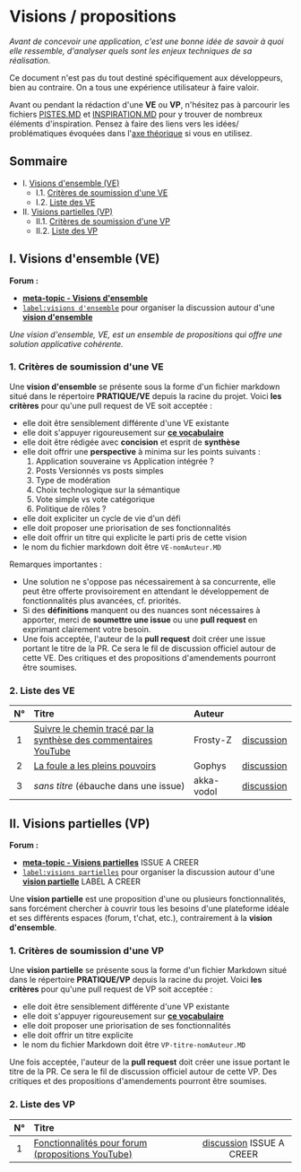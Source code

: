 Visions / propositions
======================

*Avant de concevoir une application, c'est une bonne idée de savoir à quoi elle ressemble, d'analyser quels sont les enjeux techniques de sa réalisation.*  

Ce document n'est pas du tout destiné spécifiquement aux développeurs, bien au contraire. On a tous une expérience utilisateur à faire valoir.

Avant ou pendant la rédaction d'une **VE** ou **VP**, n'hésitez pas à parcourir les fichiers [PISTES.MD](../THEORIE/PISTES.MD) et [INSPIRATION.MD](../THEORIE/INSPIRATION.MD) pour y trouver de nombreux éléments d'inspiration. Pensez à faire des liens vers les idées/ problématiques évoquées dans l'[axe théorique](../THEORIE) si vous en utilisez.

Sommaire
--------

- I. [Visions d'ensemble (VE)](#I)
  - I.1. [Critères de soumission d'une VE](#I.1)
  - I.2. [Liste des VE](#I.2)
- II. [Visions partielles (VP)](#II)
  - II.1. [Critères de soumission d'une VP](#II.1)
  - II.2. [Liste des VP](#II.2)


<a name="I"></a>
I. Visions d'ensemble (VE)
---------------------------

**Forum :**
- [**meta-topic - Visions d'ensemble**](https://github.com/sveinburne/lets-play-science/issues/41)  
- [`label:visions d'ensemble`](https://github.com/sveinburne/lets-play-science/issues?q=label%3A%22vision+d%27ensemble%22) pour organiser la discussion autour d'une [**vision d'ensemble**](#I)

*Une vision d'ensemble, VE, est un ensemble de propositions qui offre une solution applicative cohérente.*

<a name="I.1"></a>
### 1. Critères de soumission d'une VE
Une **vision d'ensemble** se présente sous la forme d'un fichier markdown situé dans le répertoire **PRATIQUE/VE** depuis la racine du projet. Voici **les critères** pour qu'une pull request de VE soit acceptée :
- elle doit être sensiblement différente d'une VE existante
- elle doit s'appuyer rigoureusement sur [**ce vocabulaire**](../DEFINITIONS.MD)
- elle doit être rédigée avec **concision** et esprit de **synthèse**
- elle doit offrir une **perspective** à minima sur les points suivants :
  1. Application souveraine vs Application intégrée ?
  2. Posts Versionnés vs posts simples
  3. Type de modération
  4. Choix technologique sur la sémantique
  5. Vote simple vs vote catégorique
  6. Politique de rôles ?
- elle doit expliciter un cycle de vie d'un défi
- elle doit proposer une priorisation de ses fonctionnalités
- elle doit offrir un titre qui explicite le parti pris de cette vision
- le nom du fichier markdown doit être `VE-nomAuteur.MD`

Remarques importantes :
- Une solution ne s'oppose pas nécessairement à sa concurrente, elle peut être offerte provisoirement en attendant le développement de fonctionnalités plus avancées, cf. priorités.
- Si des **définitions** manquent ou des nuances sont nécessaires à apporter, merci de **soumettre une issue** ou une **pull request** en exprimant clairement votre besoin.
- Une fois acceptée, l'auteur de la **pull request** doit créer une issue portant le titre de la PR. Ce sera le fil de discussion officiel autour de cette VE. Des critiques et des propositions d'amendements pourront être soumises.

<a name="I.2"></a>
### 2. Liste des VE

|N°   |Titre |Auteur |     |
|:---:|:-----|:------|:----:|
|1|[Suivre le chemin tracé par la synthèse des commentaires YouTube](VE/VE-Frosty-Z.MD)|Frosty-Z|[discussion](https://github.com/sveinburne/lets-play-science/issues/75)|
|2|[La foule a les pleins pouvoirs](VE/VE-Gophys.MD)|Gophys|[discussion](https://github.com/sveinburne/lets-play-science/issues/76)|
|3|*sans titre* (ébauche dans une issue)|akka-vodol|[discussion](https://github.com/sveinburne/lets-play-science/issues/36)|

<a name="II"></a>
II. Visions partielles (VP)
---------------------------

**Forum :**
- [**meta-topic - Visions partielles**](https://github.com/sveinburne/lets-play-science/issues/) ISSUE A CREER
- [`label:visions partielles`](https://github.com/sveinburne/lets-play-science/issues?q=label%3A%22visions+d%27partielles%22) pour organiser la discussion autour d'une [**vision partielle**](#II) LABEL A CREER

Une **vision partielle** est une proposition d'une ou plusieurs fonctionnalités, sans forcément chercher à couvrir tous les besoins d'une plateforme idéale et ses différents espaces (forum, t'chat, etc.), contrairement à la **vision d'ensemble**.

<a name="II.1"></a>
### 1. Critères de soumission d'une VP
Une **vision partielle** se présente sous la forme d'un fichier Markdown situé dans le répertoire **PRATIQUE/VP** depuis la racine du projet. Voici **les critères** pour qu'une pull request de VP soit acceptée :
- elle doit être sensiblement différente d'une VP existante
- elle doit s'appuyer rigoureusement sur [**ce vocabulaire**](../DEFINITIONS.MD)
- elle doit proposer une priorisation de ses fonctionnalités
- elle doit offrir un titre explicite
- le nom du fichier Markdown doit être `VP-titre-nomAuteur.MD`

Une fois acceptée, l'auteur de la **pull request** doit créer une issue portant le titre de la PR. Ce sera le fil de discussion officiel autour de cette VP. Des critiques et des propositions d'amendements pourront être soumises.

<a name="II.2"></a>
### 2. Liste des VP

|N°   |Titre |     |
|:---:|:-----|:----:|
|1|[Fonctionnalités pour forum (propositions YouTube)](VP/VP-forum%20(propositions%20Youtube))|[discussion]() ISSUE A CREER|
